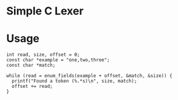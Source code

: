 # Simple C Lexer

# Usage

    int read, size, offset = 0;
    const char *example = "one,two,three";
    const char *match;
    
    while (read = enum_fields(example + offset, &match, &size)) {
      printf("Found a token (%.*s)\n", size, match);
      offset += read;
    }
